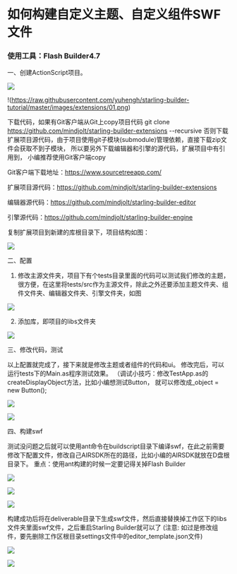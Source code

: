 # 如何构建自定义主题、自定义组件SWF文件

### 使用工具：Flash Builder4.7

一、创建ActionScript项目。

![](https://raw.githubusercontent.com/yuhengh/starling-builder-tutorial/cn/images/extensions/01.png)

!(https://raw.githubusercontent.com/yuhengh/starling-builder-tutorial/master/images/extensions/01.png)

下载代码，如果有Git客户端从Git上copy项目代码
git clone https://github.com/mindjolt/starling-builder-extensions --recursive
否则下载扩展项目源代码，由于项目使用git子模块(submodule)管理依赖，直接下载zip文件会获取不到子模块， 所以要另外下载编辑器和引擎的源代码，扩展项目中有引用到，
小编推荐使用Git客户端copy

Git客户端下载地址：https://www.sourcetreeapp.com/

扩展项目源代码：https://github.com/mindjolt/starling-builder-extensions 

编辑器源代码：https://github.com/mindjolt/starling-builder-editor

引擎源代码：https://github.com/mindjolt/starling-builder-engine

复制扩展项目到新建的库根目录下，项目结构如图：

![](https://raw.githubusercontent.com/yuhengh/starling-builder-tutorial/cn/images/extensions/02.png)
 
二、配置

   1. 修改主源文件夹，项目下有个tests目录里面的代码可以测试我们修改的主题，很方便，在这里将tests/src作为主源文件，除此之外还要添加主题文件夹、组件文件夹、编辑器文件夹、引擎文件夹，如图

![](https://raw.githubusercontent.com/yuhengh/starling-builder-tutorial/cn/images/extensions/03.png)

   2. 添加库，即项目的libs文件夹

![](https://raw.githubusercontent.com/yuhengh/starling-builder-tutorial/cn/images/extensions/04.png)

三、修改代码，测试

以上配置就完成了，接下来就是修改主题或者组件的代码和ui。
修改完后，可以运行tests下的Main.as程序测试效果。
（调试小技巧：修改TestApp.as的createDisplayObject方法，比如小编想测试Button，
就可以修改成_object = new Button();

![](https://raw.githubusercontent.com/yuhengh/starling-builder-tutorial/cn/images/extensions/05.png)

![](https://raw.githubusercontent.com/yuhengh/starling-builder-tutorial/cn/images/extensions/06.png)

四、构建swf

测试没问题之后就可以使用ant命令在buildscript目录下编译swf，在此之前需要修改下配置文件，修改自己AIRSDK所在的路径，比如小编的AIRSDK就放在D盘根目录下。
重点：使用ant构建的时候一定要记得关掉Flash Builder

![](https://raw.githubusercontent.com/yuhengh/starling-builder-tutorial/cn/images/extensions/07.png)

![](https://raw.githubusercontent.com/yuhengh/starling-builder-tutorial/cn/images/extensions/08.png)

![](https://raw.githubusercontent.com/yuhengh/starling-builder-tutorial/cn/images/extensions/09.png)

构建成功后将在deliverable目录下生成swf文件，然后直接替换掉工作区下的libs文件夹里面swf文件，之后重启Starling Builder就可以了
(注意: 如过是修改组件，要先删除工作区根目录settings文件中的editor_template.json文件)

![](https://raw.githubusercontent.com/yuhengh/starling-builder-tutorial/cn/images/extensions/10.png)

![](https://raw.githubusercontent.com/yuhengh/starling-builder-tutorial/cn/images/extensions/11.png)
